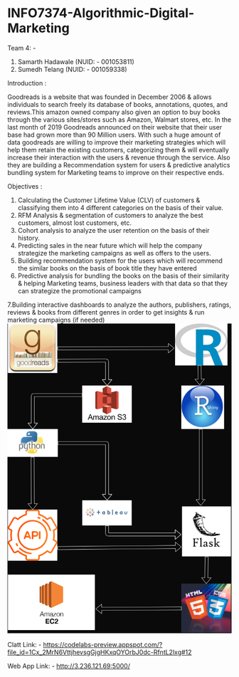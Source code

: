 # INFO7374-Algorithmic-Digital-Marketing

Team 4: - 

1. Samarth Hadawale (NUID: - 001053811)
2. Sumedh Telang (NUID: - 001059338)

Introduction :

Goodreads is a website that was founded in December 2006 & allows individuals to search freely its database of books, annotations, quotes, and reviews.This amazon owned company also given an option to buy books through the various sites/stores such as Amazon, Walmart stores, etc. In the last month of 2019 Goodreads announced on their website that their user base had grown more than 90 Million users. 
With such a huge amount of data goodreads are willing to improve their marketing strategies which will help them retain the existing customers, categorizing them & will eventually increase their interaction with the users & revenue through the service. 
Also they are building a Recommendation system for users & predictive analytics bundling system for Marketing teams to improve on their respective ends. 

Objectives : 

1. Calculating the Customer Lifetime Value (CLV) of customers & classifying them into 4 different categories on the basis of their value.
2. RFM Analysis & segmentation of customers to analyze the best customers, almost lost customers, etc. 
3. Cohort analysis to analyze the user retention on the basis of their history. 
4. Predicting sales in the near future which will help the company strategize the marketing campaigns as well as offers to the users. 
5. Building recommendation system for the users which will recommend the similar books on the basis of book title they have entered
6. Predictive analysis for bundling the books on the basis of their similarity & helping Marketing teams, business leaders with that data so that they can strategize the promotional campaigns

7.Building interactive dashboards to analyze the authors, publishers, ratings, reviews & books from different genres in order to get insights & run marketing campaigns (if needed)
![alt text](https://github.com/sumedhtelang/INFO7374-Algorithmic-Digital-Marketing/blob/master/Final_project/ProjectArchiFinale12.png)

Clatt Link: - https://codelabs-preview.appspot.com/?file_id=1Cx_2MrN6VttjhevsgGjgHKxqOYOrbJ0dc-RfntL2lxg#12

Web App Link: - http://3.236.121.69:5000/
